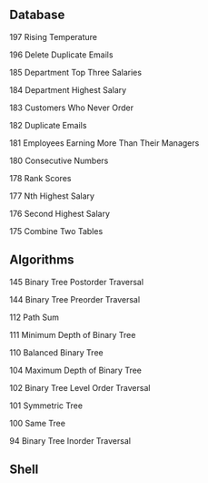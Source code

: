 ## Database

197 Rising Temperature

196 Delete Duplicate Emails

185 Department Top Three Salaries

184 Department Highest Salary

183 Customers Who Never Order

182 Duplicate Emails

181 Employees Earning More Than Their Managers

180 Consecutive Numbers

178 Rank Scores

177 Nth Highest Salary

176 Second Highest Salary

175 Combine Two Tables

## Algorithms

145 Binary Tree Postorder Traversal

144 Binary Tree Preorder Traversal

112 Path Sum

111 Minimum Depth of Binary Tree

110 Balanced Binary Tree

104 Maximum Depth of Binary Tree

102 Binary Tree Level Order Traversal

101 Symmetric Tree 

100 Same Tree

94  Binary Tree Inorder Traversal

## Shell